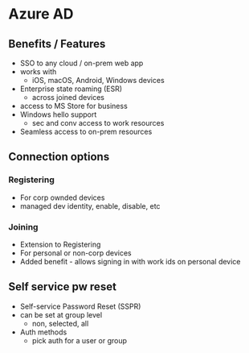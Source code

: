 # Azure AD

## Benefits / Features
* SSO to any cloud / on-prem web app
* works with
  * iOS, macOS, Android, Windows devices
* Enterprise state roaming (ESR)
  * across joined devices
* access to MS Store for business
* Windows hello support
  * sec and conv access to work resources
* Seamless access to on-prem resources

## Connection options
### Registering
* For corp ownded devices
* managed dev identity, enable, disable, etc

### Joining
* Extension to Registering
* For personal or non-corp devices
* Added benefit - allows signing in with work ids on personal device

## Self service pw reset
* Self-service Password Reset (SSPR)
* can be set at group level
  * non, selected, all
* Auth methods
  * pick auth for a user or group

